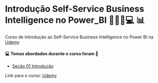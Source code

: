 # Introdução Self-Service Business Intelligence no Power_BI 👩🏻‍💻💻 :bar_chart:
Curso de Introdução ao Self-Service Business Intelligence no Power BI na [Udemy](https://www.udemy.com/course/introducao-ao-self-service-business-intelligence-no-power-bi/)
#### :computer: Temas abordados durante o curso foram :rocket:
- [Seção 01 Introdução]()

Link para o curso: [Udemy](https://www.udemy.com/course/introducao-ao-self-service-business-intelligence-no-power-bi/)
